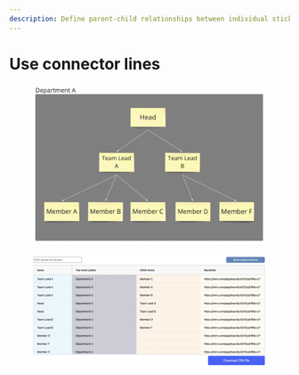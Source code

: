 ```yaml
---
description: Define parent-child relationships between individual sticky notes
---
```


# Use connector lines

<figure><img src="../.gitbook/assets/VisualData_LineConnectors_01.png" alt=""><figcaption></figcaption></figure>

<figure><img src="../.gitbook/assets/VisualData_LineConnectors_results_01.png" alt=""><figcaption></figcaption></figure>
